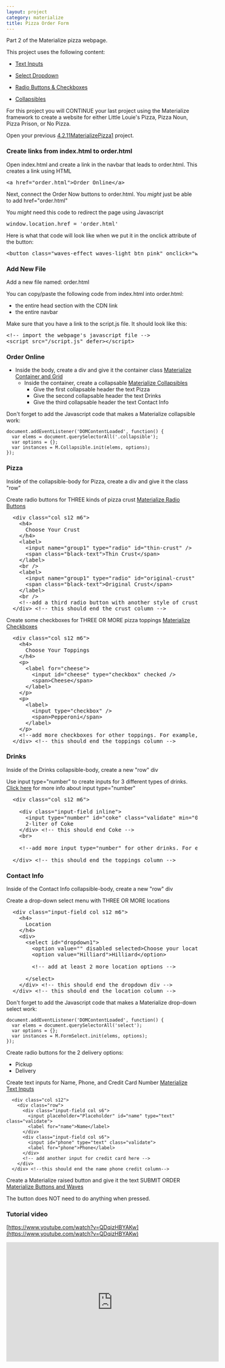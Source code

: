 ```yaml
---
layout: project
category: materialize
title: Pizza Order Form
---
```


Part 2 of the Materialize pizza webpage.


This project uses the following content:

- [Text Inputs](/wd/materialize/materialize-text-inputs/)

- [Select Dropdown](/wd/materialize/materialize-select-dropdown/)

- [Radio Buttons & Checkboxes](/wd/materialize/materialize-radio-buttons)

- [Collapsibles](/wd/materialize/materialize-collapsibles/)


<p><span>For this project you will CONTINUE your last project using the Materialize framework to create a website for either Little Louie's Pizza, Pizza Noun, Pizza Prison, or No Pizza.</span></p>
<p><span>Open your previous <a title="4.2.11MaterializePizza1" href="%24CANVAS_OBJECT_REFERENCE%24/assignments/g6644f8f890f472ed5354a5da6138e740" data-api-endpoint="https://hilliard.instructure.com/api/v1/courses/31582/assignments/847944" data-api-returntype="Assignment">4.2.11MaterializePizza1</a> project.</span></p>
<h3><span>Create links from index.html to order.html</span></h3>
<p><span>Open index.html and create a link in the navbar that leads to order.html. This creates a link using HTML</span></p>
<pre>&lt;a href="order.html"&gt;Order Online&lt;/a&gt;</pre>
<p><span>Next, connect the Order Now buttons to order.html. You <em>might</em> just be able to add href="order.html"</span></p>
<p><span>You <em>might</em> need this code to redirect the page using Javascript</span></p>
<pre><span>window.</span><span class="jspropertycolor">location</span><span>.</span><span class="jspropertycolor">href</span><span> = '</span><span class="jsstringcolor">order.html'</span></pre>
<p><span>Here is what that code will look like when we put it in the onclick attribute of the button:</span></p>
<pre>&lt;button class="waves-effect waves-light btn pink" onclick="window.location.href='order.html'"&gt;ORDER NOW&lt;/button&gt;</pre>
<h3><span>Add New File</span></h3>
<p><span>Add a new file named: order.html</span></p>
<p><span>You can copy/paste the following code from index.html into order.html:</span></p>
<ul>
<li><span>the entire head section with the CDN link</span></li>
<li><span>the entire navbar</span></li>
</ul>
<p><span>Make sure that you have a link to the script.js file. It should look like this:</span></p>
<pre>&lt;!-- import the webpage's javascript file --&gt;<br>&lt;script src="/script.js" defer&gt;&lt;/script&gt;</pre>
<h3><span>Order Online</span></h3>
<ul>
<li>
<span>Inside the body, create a div and give it the container class <a title="Materialize Container and Grid" href="/wd/materialize/materialize-container-and-grid" data-api-endpoint="https://hilliard.instructure.com/api/v1/courses/31582/pages/materialize-container-and-grid" data-api-returntype="Page">Materialize Container and Grid</a></span>
<ul>
<li>
<span>Inside the container, create a collapsable <a title="Materialize Collapsibles" href="/wd/materialize/materialize-collapsibles" data-api-endpoint="https://hilliard.instructure.com/api/v1/courses/31582/pages/materialize-collapsibles" data-api-returntype="Page">Materialize Collapsibles</a></span>
<ul>
<li><span>Give the first collapsable header the text Pizza</span></li>
<li><span>Give the second collapsable header the text Drinks</span></li>
<li><span>Give the third collapsable header the text Contact Info</span></li>
</ul>
</li>
</ul>
</li>
</ul>
<p><span>Don't forget to add the Javascript code that makes a Materialize collapsible work:</span></p>
<pre class=" language-javascript"><code class=" language-javascript"><span class="token punctuation">document.addEventListener('DOMContentLoaded', function() {<br>  var elems = document.querySelectorAll('.collapsible'); <br>  var options = {};<br>  var instances = M.Collapsible.init(elems, options);<br>});</span></code></pre>
<h3><span>Pizza</span></h3>
<p><span>Inside of the collapsible-body for Pizza, create a div and give it the class "row"</span></p>
<p><span>Create radio buttons for THREE kinds of pizza crust <a title="Materialize Radio Buttons" href="/wd/materialize/materialize-radio-buttons-and-checkboxes/" data-api-endpoint="https://hilliard.instructure.com/api/v1/courses/31582/pages/materialize-radio-buttons" data-api-returntype="Page">Materialize Radio Buttons</a></span></p>
<pre>  &lt;div class="col s12 m6"&gt;<br>    &lt;h4&gt;<br>      Choose Your Crust<br>    &lt;/h4&gt;<br>    &lt;label&gt;<br>      &lt;input name="group1" type="radio" id="thin-crust" /&gt;<br>      &lt;span class="black-text"&gt;Thin Crust&lt;/span&gt;<br>    &lt;/label&gt;<br>    &lt;br /&gt;<br>    &lt;label&gt;<br>      &lt;input name="group1" type="radio" id="original-crust" checked /&gt;<br>      &lt;span class="black-text"&gt;Original Crust&lt;/span&gt;<br>    &lt;/label&gt;<br>    &lt;br /&gt;<br>    &lt;!--add a third radio button with another style of crust here. For example, Deep Dish--&gt;<br>  &lt;/div&gt; &lt;!-- this should end the crust column --&gt;</pre>
<p><span>Create some checkboxes for THREE OR MORE pizza toppings <a title="Materialize Checkboxes" href="/wd/materialize/materialize-checkboxes" data-api-endpoint="https://hilliard.instructure.com/api/v1/courses/31582/pages/materialize-checkboxes" data-api-returntype="Page">Materialize Checkboxes</a></span></p>
<pre>  &lt;div class="col s12 m6"&gt;<br>    &lt;h4&gt;<br>      Choose Your Toppings<br>    &lt;/h4&gt;<br>    &lt;p&gt;<br>      &lt;label for="cheese"&gt;<br>        &lt;input id="cheese" type="checkbox" checked /&gt;<br>        &lt;span&gt;Cheese&lt;/span&gt;<br>      &lt;/label&gt;<br>    &lt;/p&gt;<br>    &lt;p&gt;<br>      &lt;label&gt;<br>        &lt;input type="checkbox" /&gt;<br>        &lt;span&gt;Pepperoni&lt;/span&gt;<br>      &lt;/label&gt;<br>    &lt;/p&gt;<br>    &lt;!--add more checkboxes for other toppings. For example, Mushrooms--&gt;<br>  &lt;/div&gt; &lt;!-- this should end the toppings column --&gt;</pre>
<h3><span>Drinks</span></h3>
<p><span>Inside of the Drinks collapsible-body, create a new "row" div</span></p>
<p><span>Use input type="number" to create inputs for 3 different types of drinks. <a href="https://www.w3schools.com/tags/att_input_type_number.asp">Click here</a> for more info about input type="number"</span></p>
<pre>  &lt;div class="col s12 m6"&gt;<br><br>    &lt;div class="input-field inline"&gt;<br>      &lt;input type="number" id="coke" class="validate" min="0" max="5" value="0"/&gt;<br>      2-liter of Coke<br>    &lt;/div&gt; &lt;!-- this should end Coke --&gt;<br>    &lt;br&gt;<br><br>    &lt;!--add more input type="number" for other drinks. For example, Sprite--&gt;<br><br>  &lt;/div&gt; &lt;!-- this should end the toppings column --&gt;</pre>
<h3><span>Contact Info</span></h3>
<p><span>Inside of the Contact Info collapsible-body, create a new "row" div</span></p>
<p><span>Create a drop-down select menu with THREE OR MORE locations</span></p>
<pre>  &lt;div class="input-field col s12 m6"&gt;<br>    &lt;h4&gt;<br>      Location<br>    &lt;/h4&gt;<br>    &lt;div&gt;<br>      &lt;select id="dropdown1"&gt;<br>        &lt;option value="" disabled selected&gt;Choose your location&lt;/option&gt;<br>        &lt;option value="Hilliard"&gt;Hilliard&lt;/option&gt;<br>        <br>        &lt;!-- add at least 2 more location options --&gt;<br><br>      &lt;/select&gt;<br>    &lt;/div&gt; &lt;!-- this should end the dropdown div --&gt;<br>  &lt;/div&gt; &lt;!-- this should end the location column --&gt;</pre>
<p><span>Don't forget to add the Javascript code that makes a Materialize drop-down select work:</span></p>
<pre class=" language-javascript"><code class=" language-javascript">document.addEventListener('DOMContentLoaded', function() {<br>  var elems = document.querySelectorAll('select');<br>  var options = {};<br>  var instances = M.FormSelect.init(elems, options);<br>});</code></pre>
<p><span>Create radio buttons for the 2 delivery options:</span></p>
<ul>
<li><span>Pickup</span></li>
<li><span>Delivery</span></li>
</ul>
<p><span>Create text inputs for Name, Phone, and Credit Card Number <a title="Materialize Text Inputs" href="/wd/materialize/materialize-text-inputs" data-api-endpoint="https://hilliard.instructure.com/api/v1/courses/31582/pages/materialize-text-inputs" data-api-returntype="Page">Materialize Text Inputs</a></span></p>
<pre class=" language-markup"><code class=" language-markup"><span class="token tag"><span class="token punctuation">  &lt;</span>div <span class="token attr-name">class</span><span class="token attr-value"><span class="token punctuation">=</span><span class="token punctuation">"</span>col s12<span class="token punctuation">"</span></span><span class="token punctuation">&gt;</span></span>
    <span class="token tag"><span class="token punctuation">&lt;</span>div <span class="token attr-name">class</span><span class="token attr-value"><span class="token punctuation">=</span><span class="token punctuation">"</span>row<span class="token punctuation">"</span></span><span class="token punctuation">&gt;</span></span>
      <span class="token tag"><span class="token punctuation">&lt;</span>div <span class="token attr-name">class</span><span class="token attr-value"><span class="token punctuation">=</span><span class="token punctuation">"</span>input-field col s6<span class="token punctuation">"</span></span><span class="token punctuation">&gt;</span></span>
        <span class="token tag"><span class="token punctuation">&lt;</span>input <span class="token attr-name">placeholder</span><span class="token attr-value"><span class="token punctuation">=</span><span class="token punctuation">"</span>Placeholder<span class="token punctuation">"</span></span> <span class="token attr-name">id</span><span class="token attr-value"><span class="token punctuation">=</span><span class="token punctuation">"</span>name<span class="token punctuation">"</span></span> <span class="token attr-name">type</span><span class="token attr-value"><span class="token punctuation">=</span><span class="token punctuation">"</span>text<span class="token punctuation">"</span></span> <span class="token attr-name">class</span><span class="token attr-value"><span class="token punctuation">=</span><span class="token punctuation">"</span>validate<span class="token punctuation">"</span></span><span class="token punctuation">&gt;</span></span>
        <span class="token tag"><span class="token punctuation">&lt;</span>label <span class="token attr-name">for</span><span class="token attr-value"><span class="token punctuation">=</span><span class="token punctuation">"</span>name<span class="token punctuation">"</span></span><span class="token punctuation">&gt;</span></span>Name<span class="token tag"><span class="token punctuation">&lt;/</span>label<span class="token punctuation">&gt;</span></span>
      <span class="token tag"><span class="token punctuation">&lt;/</span>div<span class="token punctuation">&gt;</span></span>
      <span class="token tag"><span class="token punctuation">&lt;</span>div <span class="token attr-name">class</span><span class="token attr-value"><span class="token punctuation">=</span><span class="token punctuation">"</span>input-field col s6<span class="token punctuation">"</span></span><span class="token punctuation">&gt;</span></span>
        <span class="token tag"><span class="token punctuation">&lt;</span>input <span class="token attr-name">id</span><span class="token attr-value"><span class="token punctuation">=</span><span class="token punctuation">"</span>phone<span class="token punctuation">"</span></span> <span class="token attr-name">type</span><span class="token attr-value"><span class="token punctuation">=</span><span class="token punctuation">"</span>text<span class="token punctuation">"</span></span> <span class="token attr-name">class</span><span class="token attr-value"><span class="token punctuation">=</span><span class="token punctuation">"validate</span><span class="token punctuation">"</span></span><span class="token punctuation">&gt;</span></span>
        <span class="token tag"><span class="token punctuation">&lt;</span>label <span class="token attr-name">for</span><span class="token attr-value"><span class="token punctuation">=</span><span class="token punctuation">"</span>phone<span class="token punctuation">"</span></span><span class="token punctuation">&gt;</span></span>Phone<span class="token tag"><span class="token punctuation">&lt;/</span>label<span class="token punctuation">&gt;</span></span>
      <span class="token tag"><span class="token punctuation">&lt;/</span>div<span class="token punctuation">&gt;<br></span></span>      &lt;!-- add another input for credit card here --&gt;
    <span class="token tag"><span class="token punctuation">&lt;/</span>div<span class="token punctuation">&gt;</span></span>
  <span class="token tag"><span class="token punctuation">&lt;/</span>div<span class="token punctuation">&gt; &lt;!--this should end the name phone credit column--&gt;</span></span></code></pre>
<p><span>Create a Materialize raised button and give it the text SUBMIT ORDER <a title="Materialize Buttons and Waves" href="/wd/materialize/materialize-buttons-and-waves" data-api-endpoint="https://hilliard.instructure.com/api/v1/courses/31582/pages/materialize-buttons-and-waves" data-api-returntype="Page">Materialize Buttons and Waves</a></span></p>
<p><span>The button does NOT need to do anything when pressed.</span></p>

### Tutorial video

[https://www.youtube.com/watch?v=QDqizHBYAKw](https://www.youtube.com/watch?v=QDqizHBYAKw)
<iframe width="560" height="315" src="https://www.youtube.com/embed/QDqizHBYAKw" frameborder="0" allow="accelerometer; autoplay; encrypted-media; gyroscope; picture-in-picture" allowfullscreen></iframe>
